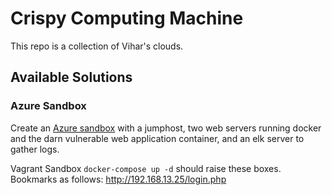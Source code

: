 # Crispy Computing Machine

This repo is a collection of Vihar's clouds.

## Available Solutions

### Azure Sandbox

Create an [Azure sandbox](./roots/azure/useast) with a jumphost, two web servers running docker and the darn vulnerable web application container, and an elk server to gather logs.

Vagrant Sandbox
`docker-compose up -d` should raise these boxes. Bookmarks as follows:
http://192.168.13.25/login.php

